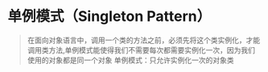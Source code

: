 # 单例模式（Singleton Pattern）
  > 在面向对象语言中，调用一个类的方法之前，必须先将这个类实例化，才能调用类方法,单例模式能使得我们不需要每次都需要实例化一次，因为我们使用的对象都是同一个对象 单例模式：只允许实例化一次的对象类
  

